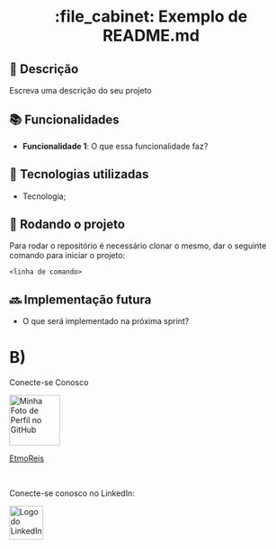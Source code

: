<h1 align="center">:file_cabinet: Exemplo de README.md</h1>

## :memo: Descrição
Escreva uma descrição do seu projeto

## :books: Funcionalidades
* <b>Funcionalidade 1</b>: O que essa funcionalidade faz?

## :wrench: Tecnologias utilizadas
* Tecnologia;

## :rocket: Rodando o projeto
Para rodar o repositório é necessário clonar o mesmo, dar o seguinte comando para iniciar o projeto:
```
<linha de comando>
```

## :soon: Implementação futura
* O que será implementado na próxima sprint?
<!DOCTYPE html>
<html lang="en">
<head>
    <meta charset="UTF-8">
    <meta name="viewport" content="width=device-width, initial-scale=1.0">
    <title>Squad Chips </title>
</head>
<body>
    <h1>B)</h1>
    <p> Conecte-se Conosco</p>
    <a href="https://github.com/EtmoReis">
        <img src="https://github.com/EtmoReis.png" alt="Minha Foto de Perfil no GitHub" width="90">
    </a>
    <br>
    <p><a href="https://www.linkedin.com/in/etmo-reis-bb46bb26a/"">EtmoReis</a></p>
    <br>
    <p>Conecte-se conosco no LinkedIn:</p>
    <a href="https://www.linkedin.com/in/etmo-reis-bb46bb26a/">
        <img src="https://upload.wikimedia.org/wikipedia/commons/c/ca/LinkedIn_logo_initials.png" alt="Logo do LinkedIn" width="60">
    </a>
</body>
</html>
